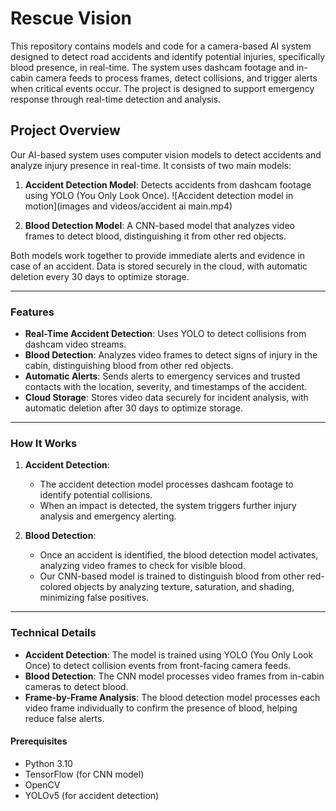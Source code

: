 # Rescue Vision

This repository contains models and code for a camera-based AI system designed to detect road accidents and identify potential injuries, specifically blood presence, in real-time. The system uses dashcam footage and in-cabin camera feeds to process frames, detect collisions, and trigger alerts when critical events occur. The project is designed to support emergency response through real-time detection and analysis.

## Project Overview

Our AI-based system uses computer vision models to detect accidents and analyze injury presence in real-time. It consists of two main models:

1. **Accident Detection Model**: Detects accidents from dashcam footage using YOLO (You Only Look Once).
   ![Accident detection model in motion](images and videos/accident ai main.mp4)

2. **Blood Detection Model**: A CNN-based model that analyzes video frames to detect blood, distinguishing it from other red objects.

Both models work together to provide immediate alerts and evidence in case of an accident. Data is stored securely in the cloud, with automatic deletion every 30 days to optimize storage.

---

### Features

- **Real-Time Accident Detection**: Uses YOLO to detect collisions from dashcam video streams.
- **Blood Detection**: Analyzes video frames to detect signs of injury in the cabin, distinguishing blood from other red objects.
- **Automatic Alerts**: Sends alerts to emergency services and trusted contacts with the location, severity, and timestamps of the accident.
- **Cloud Storage**: Stores video data securely for incident analysis, with automatic deletion after 30 days to optimize storage.

---

### How It Works

1. **Accident Detection**: 
   - The accident detection model processes dashcam footage to identify potential collisions.
   - When an impact is detected, the system triggers further injury analysis and emergency alerting.

2. **Blood Detection**: 
   - Once an accident is identified, the blood detection model activates, analyzing video frames to check for visible blood.
   - Our CNN-based model is trained to distinguish blood from other red-colored objects by analyzing texture, saturation, and shading, minimizing false positives.

---

### Technical Details

- **Accident Detection**: The model is trained using YOLO (You Only Look Once) to detect collision events from front-facing camera feeds.
- **Blood Detection**: The CNN model processes video frames from in-cabin cameras to detect blood.
- **Frame-by-Frame Analysis**: The blood detection model processes each video frame individually to confirm the presence of blood, helping reduce false alerts.

#### Prerequisites
- Python 3.10
- TensorFlow (for CNN model)
- OpenCV
- YOLOv5 (for accident detection)

